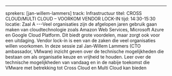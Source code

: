 ---
sprekers: [jan-willem-lammers]
track: Infrastructuur
titel: CROSS CLOUD/MULTI CLOUD – VOORKOM VENDOR LOCK-IN
tijd: 14:30-15:30
locatie: Zaal A
---Veel organisaties zijn de afgelopen jaren gebruik gaan maken van cloudtechnologie zoals Amazon Web Services, Microsoft Azure en Google Cloud Platform. Dit biedt grote voordelen, maar zorgt ook voor een uitdaging. Vendor lock-in is een van de zaken die veel organisaties willen voorkomen. In deze sessie zal Jan-Willem Lammers (CTO ambassador, VMware) inzicht geven over de technische mogelijkheden die bestaan om als organisatie keuze en vrijheid te houden. Leer over de technische mogelijkheden van vandaag en in de nabije toekomst die VMware met betrekking tot Cross Cloud en Multi Cloud kan bieden


